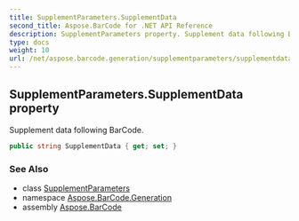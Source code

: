 ```yaml
---
title: SupplementParameters.SupplementData
second_title: Aspose.BarCode for .NET API Reference
description: SupplementParameters property. Supplement data following BarCode
type: docs
weight: 10
url: /net/aspose.barcode.generation/supplementparameters/supplementdata/
---
```

## SupplementParameters.SupplementData property

Supplement data following BarCode.

```csharp
public string SupplementData { get; set; }
```

### See Also

* class [SupplementParameters](../)
* namespace [Aspose.BarCode.Generation](../../../aspose.barcode.generation/)
* assembly [Aspose.BarCode](../../../)


